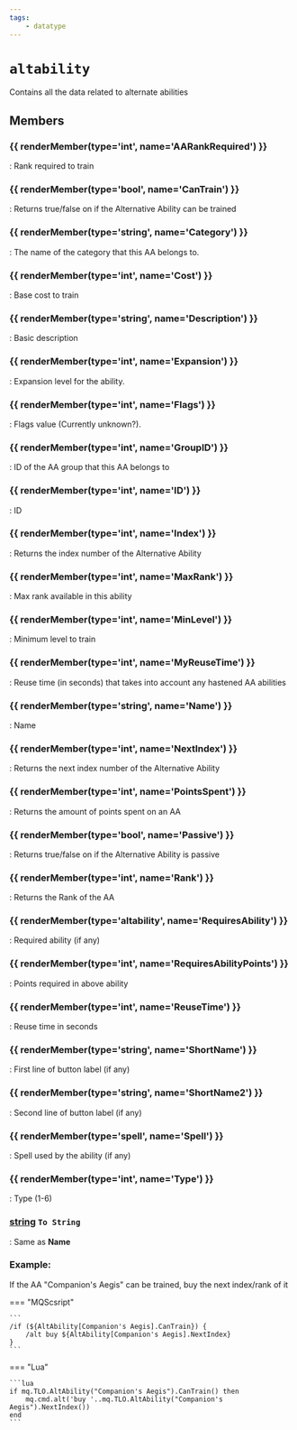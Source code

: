 ```yaml
---
tags:
    - datatype
---
```

# `altability`

Contains all the data related to alternate abilities

## Members

### {{ renderMember(type='int', name='AARankRequired') }} 

:   Rank required to train

### {{ renderMember(type='bool', name='CanTrain') }} 

:   Returns true/false on if the Alternative Ability can be trained

### {{ renderMember(type='string', name='Category') }} 

:   The name of the category that this AA belongs to.

### {{ renderMember(type='int', name='Cost') }} 

:   Base cost to train

### {{ renderMember(type='string', name='Description') }} 

:   Basic description

### {{ renderMember(type='int', name='Expansion') }} 

:   Expansion level for the ability.

### {{ renderMember(type='int', name='Flags') }} 

:   Flags value (Currently unknown?).

### {{ renderMember(type='int', name='GroupID') }} 

:   ID of the AA group that this AA belongs to

### {{ renderMember(type='int', name='ID') }} 

:   ID

### {{ renderMember(type='int', name='Index') }} 

:   Returns the index number of the Alternative Ability

### {{ renderMember(type='int', name='MaxRank') }} 

:   Max rank available in this ability

### {{ renderMember(type='int', name='MinLevel') }} 

:   Minimum level to train

### {{ renderMember(type='int', name='MyReuseTime') }} 

:   Reuse time (in seconds) that takes into account any hastened AA abilities

### {{ renderMember(type='string', name='Name') }} 

:   Name

### {{ renderMember(type='int', name='NextIndex') }} 

:   Returns the next index number of the Alternative Ability

### {{ renderMember(type='int', name='PointsSpent') }} 

:   Returns the amount of points spent on an AA

### {{ renderMember(type='bool', name='Passive') }} 

:   Returns true/false on if the Alternative Ability is passive

### {{ renderMember(type='int', name='Rank') }} 

:   Returns the Rank of the AA

### {{ renderMember(type='altability', name='RequiresAbility') }} 

:   Required ability (if any)

### {{ renderMember(type='int', name='RequiresAbilityPoints') }} 

:   Points required in above ability

### {{ renderMember(type='int', name='ReuseTime') }} 

:   Reuse time in seconds

### {{ renderMember(type='string', name='ShortName') }} 

:   First line of button label (if any)

### {{ renderMember(type='string', name='ShortName2') }} 

:   Second line of button label (if any)

### {{ renderMember(type='spell', name='Spell') }} 

:   Spell used by the ability (if any)

### {{ renderMember(type='int', name='Type') }} 

:   Type (1-6)

### [string][string] `To String`

:   Same as **Name**


### Example:

If the AA "Companion's Aegis" can be trained, buy the next index/rank of it

=== "MQScsript"

    ```
    /if (${AltAbility[Companion's Aegis].CanTrain}) {
        /alt buy ${AltAbility[Companion's Aegis].NextIndex}
    }
    ```

=== "Lua"

    ```lua
    if mq.TLO.AltAbility("Companion's Aegis").CanTrain() then
        mq.cmd.alt('buy '..mq.TLO.AltAbility("Companion's Aegis").NextIndex())
    end
    ```
[int]: datatype-int.md
[string]: datatype-string.md
[achievementobj]: datatype-achievementobj.md
[bool]: datatype-bool.md
[time]: datatype-time.md
[achievement]: datatype-achievement.md
[achievementcat]: datatype-achievementcat.md
[altability]: datatype-altability.md
[spell]: datatype-spell.md
